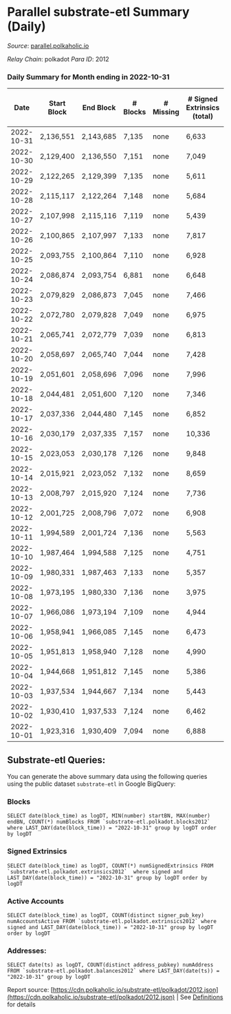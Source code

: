 # Parallel substrate-etl Summary (Daily)

_Source_: [parallel.polkaholic.io](https://parallel.polkaholic.io)

*Relay Chain*: polkadot
*Para ID*: 2012



### Daily Summary for Month ending in 2022-10-31


| Date | Start Block | End Block | # Blocks | # Missing | # Signed Extrinsics (total) | # Active Accounts | # Addresses with Balances | # Events | # Transfers | # XCM Transfers In | # XCM Transfers Out |
| ---- | ----------- | --------- | -------- | --------- | --------------------------- | ----------------- | ------------------------- | -------- | ----------- | ------------------ | ------------------- |
| 2022-10-31 | 2,136,551 | 2,143,685 | 7,135 | none  | 6,633 | 654 | 45,325 | 71,724 | 4,109 ($320,749.18) | 136 ($152,358.76) | 102 ($520,392.08) |
| 2022-10-30 | 2,129,400 | 2,136,550 | 7,151 | none  | 7,049 | 566 | 45,291 | 71,179 | 4,133 ($84,292.23) | 125 ($119,757.30) | 69 ($62,917.88) |
| 2022-10-29 | 2,122,265 | 2,129,399 | 7,135 | none  | 5,611 | 682 | 45,264 | 65,723 | 4,590 ($148,714.63) | 159 ($129,211.41) | 117 ($115,642.99) |
| 2022-10-28 | 2,115,117 | 2,122,264 | 7,148 | none  | 5,684 | 506 | 45,240 | 63,308 | 4,064 ($125,694.87) | 120 ($184,469.79) | 95 ($72,818.75) |
| 2022-10-27 | 2,107,998 | 2,115,116 | 7,119 | none  | 5,439 | 536 | 45,222 | 62,111 | 3,732 ($104,167.12) | 113 ($157,927.30) | 78 ($184,664.82) |
| 2022-10-26 | 2,100,865 | 2,107,997 | 7,133 | none  | 7,817 | 632 |  | 78,294 | 4,996 ($816,959.53) | 173 ($251,164.19) | 128 ($155,076.05) |
| 2022-10-25 | 2,093,755 | 2,100,864 | 7,110 | none  | 6,928 | 589 |  | 73,984 | 5,133 ($252,761.99) | 134 ($161,461.96) | 136 ($86,920.92) |
| 2022-10-24 | 2,086,874 | 2,093,754 | 6,881 | none  | 6,648 | 641 | 45,090 | 72,464 | 4,878 ($150,044.32) | 184 ($97,496.24) | 107 ($68,711.04) |
| 2022-10-23 | 2,079,829 | 2,086,873 | 7,045 | none  | 7,466 | 597 | 45,065 | 75,771 | 4,789 ($154,329.65) | 157 ($87,632.93) | 106 ($74,092.96) |
| 2022-10-22 | 2,072,780 | 2,079,828 | 7,049 | none  | 6,975 | 517 | 45,016 | 71,727 | 4,713 ($176,697.03) | 163 ($65,650.29) | 112 ($53,016.47) |
| 2022-10-21 | 2,065,741 | 2,072,779 | 7,039 | none  | 6,813 | 613 |  | 73,942 | 5,148 ($280,997.37) | 237 ($314,991.83) | 121 ($468,350.33) |
| 2022-10-20 | 2,058,697 | 2,065,740 | 7,044 | none  | 7,428 | 598 |  | 75,346 | 4,706 ($187,334.66) | 191 ($80,536.80) | 131 ($75,131.89) |
| 2022-10-19 | 2,051,601 | 2,058,696 | 7,096 | none  | 7,996 | 637 |  | 81,825 | 5,997 ($170,002.39) | 203 ($144,435.00) | 150 ($150,888.74) |
| 2022-10-18 | 2,044,481 | 2,051,600 | 7,120 | none  | 7,346 | 610 | 44,877 | 76,704 | 5,130 ($178,044.17) | 169 ($545,810.69) | 117 ($43,221.71) |
| 2022-10-17 | 2,037,336 | 2,044,480 | 7,145 | none  | 6,852 | 679 | 44,852 | 74,497 | 4,793 ($695,412.54) | 168 ($79,515.99) | 116 ($50,489.66) |
| 2022-10-16 | 2,030,179 | 2,037,335 | 7,157 | none  | 10,336 | 672 |  | 92,743 | 5,435 ($1,713,910.47) | 280 ($705,202.09) | 159 ($78,233.64) |
| 2022-10-15 | 2,023,053 | 2,030,178 | 7,126 | none  | 9,848 | 690 | 44,773 | 92,783 | 6,588 ($1,761,493.07) | 219 ($175,556.97) | 188 ($481,665.39) |
| 2022-10-14 | 2,015,921 | 2,023,052 | 7,132 | none  | 8,659 | 649 | 44,732 | 87,516 | 6,633 ($3,059,033.13) | 263 ($118,515.73) | 154 ($64,876.32) |
| 2022-10-13 | 2,008,797 | 2,015,920 | 7,124 | none  | 7,736 | 680 |  | 84,114 | 7,353 ($206,769.36) | 260 ($342,692.27) | 118 ($85,876.83) |
| 2022-10-12 | 2,001,725 | 2,008,796 | 7,072 | none  | 6,908 | 585 | 44,664 | 69,296 | 3,820 ($1,230,080.56) | 154 ($132,144.00) | 106 ($103,375.17) |
| 2022-10-11 | 1,994,589 | 2,001,724 | 7,136 | none  | 5,563 | 544 |  | 58,886 | 2,863 ($406,956.34) | 142 ($50,088.58) | 107 ($80,625.59) |
| 2022-10-10 | 1,987,464 | 1,994,588 | 7,125 | none  | 4,751 | 539 |  | 58,558 | 7,131 ($2,970,921.53) | 118 ($57,186.00) | 71 ($48,681.62) |
| 2022-10-09 | 1,980,331 | 1,987,463 | 7,133 | none  | 5,357 | 588 |  | 62,917 | 9,509 ($61,989.84) | 108 ($77,135.96) | 68 ($158,262.39) |
| 2022-10-08 | 1,973,195 | 1,980,330 | 7,136 | none  | 3,975 | 504 | 44,547 | 55,111 | 9,415 ($70,195.12) | 118 ($32,269.17) | 76 ($21,088.17) |
| 2022-10-07 | 1,966,086 | 1,973,194 | 7,109 | none  | 4,944 | 507 | 44,520 | 62,487 | 10,084 ($65,341.36) | 137 ($483,185.03) | 50 ($416,387.69) |
| 2022-10-06 | 1,958,941 | 1,966,085 | 7,145 | none  | 6,473 | 1,010 | 44,490 | 70,712 | 10,695 ($107,682.22) | 142 ($90,859.53) | 87 ($78,149.36) |
| 2022-10-05 | 1,951,813 | 1,958,940 | 7,128 | none  | 4,990 | 556 | 44,457 | 61,903 | 9,860 ($419,907.27) | 125 ($178,270.34) | 60 ($375,828.66) |
| 2022-10-04 | 1,944,668 | 1,951,812 | 7,145 | none  | 5,386 | 564 | 44,417 | 63,824 | 9,982 ($76,636.44) | 135 ($106,338.19) | 72 ($90,641.22) |
| 2022-10-03 | 1,937,534 | 1,944,667 | 7,134 | none  | 5,443 | 535 |  | 63,724 | 9,613 ($58,691.33) | 147 ($58,197.98) | 54 ($69,690.75) |
| 2022-10-02 | 1,930,410 | 1,937,533 | 7,124 | none  | 6,462 | 534 |  | 69,808 | 10,306 ($74,389.05) | 135 ($101,694.09) | 66 ($73,352.71) |
| 2022-10-01 | 1,923,316 | 1,930,409 | 7,094 | none  | 6,888 | 525 |  | 70,013 | 9,694 ($186,364.96) | 164 ($169,112.54) | 56 ($46,357.64) |

## Substrate-etl Queries:
You can generate the above summary data using the following queries using the public dataset `substrate-etl` in Google BigQuery:


### Blocks
```
SELECT date(block_time) as logDT, MIN(number) startBN, MAX(number) endBN, COUNT(*) numBlocks FROM `substrate-etl.polkadot.blocks2012`  where LAST_DAY(date(block_time)) = "2022-10-31" group by logDT order by logDT
```


### Signed Extrinsics
```
SELECT date(block_time) as logDT, COUNT(*) numSignedExtrinsics FROM `substrate-etl.polkadot.extrinsics2012`  where signed and LAST_DAY(date(block_time)) = "2022-10-31" group by logDT order by logDT
```


### Active Accounts
```
SELECT date(block_time) as logDT, COUNT(distinct signer_pub_key) numAccountsActive FROM `substrate-etl.polkadot.extrinsics2012` where signed and LAST_DAY(date(block_time)) = "2022-10-31" group by logDT order by logDT
```


### Addresses:
```
SELECT date(ts) as logDT, COUNT(distinct address_pubkey) numAddress FROM `substrate-etl.polkadot.balances2012` where LAST_DAY(date(ts)) = "2022-10-31" group by logDT
```



Report source: [https://cdn.polkaholic.io/substrate-etl/polkadot/2012.json](https://cdn.polkaholic.io/substrate-etl/polkadot/2012.json) | See [Definitions](/DEFINITIONS.md) for details
